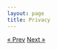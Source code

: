 ```yaml
---
layout: page
title: Privacy
---
```



<!-- Pagination -->
<div class="pagination">
  <a class="pagination-item older" href="/07-Government-Regulations.md">&laquo; Prev</a>
  <a class="pagination-item newer" href="/09-Acknowledgements.md">Next &raquo;</a>
</div>

